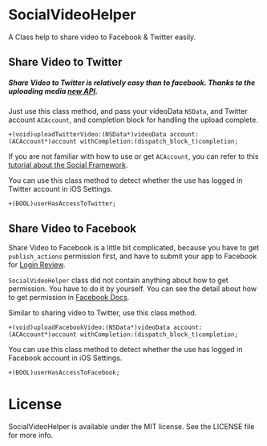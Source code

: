 # SocialVideoHelper
A Class help to share video to Facebook &amp; Twitter easily.

## Share Video to Twitter

##### Share Video to Twitter is relatively easy than to facebook. Thanks to the uploading media [new API](https://dev.twitter.com/rest/reference/post/media/upload-chunked).

Just use this class method, and pass your videoData `NSData`, and Twitter account `ACAccount`, and completion block for handling the upload complete.

```
+(void)uploadTwitterVideo:(NSData*)videoData account:(ACAccount*)account withCompletion:(dispatch_block_t)completion;

```
If you are not familiar with how to use or get `ACAccount`,  you can refer to this [tutorial about the Social Framework](http://code.tutsplus.com/tutorials/ios-6-and-the-social-framework-twitter-requests--mobile-14840).

You can use this class method to detect whether the use has logged in Twitter account in iOS Settings.

```
+(BOOL)userHasAccessToTwitter;
```

## Share Video to Facebook

Share Video to Facebook is a little bit complicated, because you have to get `publish_actions` permission first, and have to submit your app to Facebook for [Login Review](https://developers.facebook.com/docs/facebook-login/review).

`SocialVideoHelper` class did not contain anything about how to get permission. You have to do it by yourself. You can see the detail about how to get permission in [Facebook Docs](https://developers.facebook.com/docs/facebook-login/ios/permissions).

Similar to sharing video to Twitter, use this class method.

```
+(void)uploadFacebookVideo:(NSData*)videoData account:(ACAccount*)account withCompletion:(dispatch_block_t)completion;
```

You can use this class method to detect whether the use has logged in Facebook account in iOS Settings.

```
+(BOOL)userHasAccessToFacebook;
```

# License

SocialVideoHelper is available under the MIT license. See the LICENSE file for more info.

